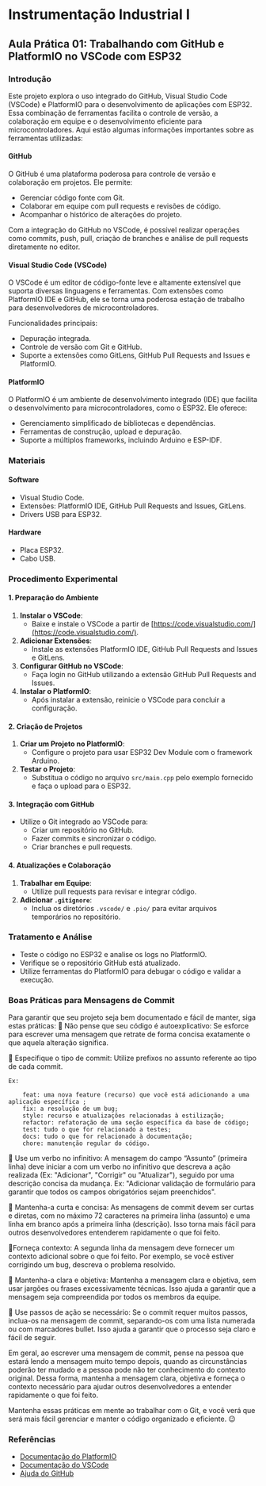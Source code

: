 # Instrumentação Industrial I
## Aula Prática 01: Trabalhando com GitHub e PlatformIO no VSCode com ESP32

### Introdução

Este projeto explora o uso integrado do GitHub, Visual Studio Code (VSCode) e PlatformIO para o desenvolvimento de aplicações com ESP32. Essa combinação de ferramentas facilita o controle de versão, a colaboração em equipe e o desenvolvimento eficiente para microcontroladores. Aqui estão algumas informações importantes sobre as ferramentas utilizadas:

#### GitHub
O GitHub é uma plataforma poderosa para controle de versão e colaboração em projetos. Ele permite:
- Gerenciar código fonte com Git.
- Colaborar em equipe com pull requests e revisões de código.
- Acompanhar o histórico de alterações do projeto.

Com a integração do GitHub no VSCode, é possível realizar operações como commits, push, pull, criação de branches e análise de pull requests diretamente no editor.

#### Visual Studio Code (VSCode)
O VSCode é um editor de código-fonte leve e altamente extensível que suporta diversas linguagens e ferramentas. Com extensões como PlatformIO IDE e GitHub, ele se torna uma poderosa estação de trabalho para desenvolvedores de microcontroladores.

Funcionalidades principais:
- Depuração integrada.
- Controle de versão com Git e GitHub.
- Suporte a extensões como GitLens, GitHub Pull Requests and Issues e PlatformIO.

#### PlatformIO
O PlatformIO é um ambiente de desenvolvimento integrado (IDE) que facilita o desenvolvimento para microcontroladores, como o ESP32. Ele oferece:
- Gerenciamento simplificado de bibliotecas e dependências.
- Ferramentas de construção, upload e depuração.
- Suporte a múltiplos frameworks, incluindo Arduino e ESP-IDF.

### Materiais

#### Software
- Visual Studio Code.
- Extensões: PlatformIO IDE, GitHub Pull Requests and Issues, GitLens.
- Drivers USB para ESP32.

#### Hardware
- Placa ESP32.
- Cabo USB.

### Procedimento Experimental

#### 1. Preparação do Ambiente
1. **Instalar o VSCode**:
   - Baixe e instale o VSCode a partir de [https://code.visualstudio.com/](https://code.visualstudio.com/).
2. **Adicionar Extensões**:
   - Instale as extensões PlatformIO IDE, GitHub Pull Requests and Issues e GitLens.
3. **Configurar GitHub no VSCode**:
   - Faça login no GitHub utilizando a extensão GitHub Pull Requests and Issues.
4. **Instalar o PlatformIO**:
   - Após instalar a extensão, reinicie o VSCode para concluir a configuração.

#### 2. Criação de Projetos
1. **Criar um Projeto no PlatformIO**:
   - Configure o projeto para usar ESP32 Dev Module com o framework Arduino.
2. **Testar o Projeto**:
   - Substitua o código no arquivo `src/main.cpp` pelo exemplo fornecido e faça o upload para o ESP32.

#### 3. Integração com GitHub
- Utilize o Git integrado ao VSCode para:
  - Criar um repositório no GitHub.
  - Fazer commits e sincronizar o código.
  - Criar branches e pull requests.

#### 4. Atualizações e Colaboração
1. **Trabalhar em Equipe**:
   - Utilize pull requests para revisar e integrar código.
2. **Adicionar `.gitignore`**:
   - Inclua os diretórios `.vscode/` e `.pio/` para evitar arquivos temporários no repositório.

### Tratamento e Análise
- Teste o código no ESP32 e analise os logs no PlatformIO.
- Verifique se o repositório GitHub está atualizado.
- Utilize ferramentas do PlatformIO para debugar o código e validar a execução.

### Boas Práticas para Mensagens de Commit

Para garantir que seu projeto seja bem documentado e fácil de manter, siga estas práticas:
📌 Não pense que seu código é autoexplicativo: Se esforce para escrever uma mensagem que retrate de forma concisa exatamente o que aquela alteração significa.

📌 Especifique o tipo de commit: Utilize prefixos no assunto referente ao tipo de cada commit. 

    Ex:

        feat: uma nova feature (recurso) que você está adicionando a uma aplicação específica ;
        fix: a resolução de um bug;
        style: recurso e atualizações relacionadas à estilização;
        refactor: refatoração de uma seção específica da base de código;
        test: tudo o que for relacionado a testes;
        docs: tudo o que for relacionado à documentação;
        chore: manutenção regular do código. 

📌 Use um verbo no infinitivo: A mensagem do campo “Assunto” (primeira linha) deve iniciar a com um verbo no infinitivo que descreva a ação realizada (Ex: "Adicionar", "Corrigir" ou "Atualizar"), seguido por uma descrição concisa da mudança. Ex: "Adicionar validação de formulário para garantir que todos os campos obrigatórios sejam preenchidos".

📌 Mantenha-a curta e concisa: As mensagens de commit devem ser curtas e diretas, com no máximo 72 caracteres na primeira linha (assunto) e uma linha em branco após a primeira linha (descrição). Isso torna mais fácil para outros desenvolvedores entenderem rapidamente o que foi feito.

📌Forneça contexto: A segunda linha da mensagem deve fornecer um contexto adicional sobre o que foi feito. Por exemplo, se você estiver corrigindo um bug, descreva o problema resolvido.

📌 Mantenha-a clara e objetiva: Mantenha a mensagem clara e objetiva, sem usar jargões ou frases excessivamente técnicas. Isso ajuda a garantir que a mensagem seja compreendida por todos os membros da equipe.

📌 Use passos de ação se necessário: Se o commit requer muitos passos, inclua-os na mensagem de commit, separando-os com uma lista numerada ou com marcadores bullet. Isso ajuda a garantir que o processo seja claro e fácil de seguir.

Em geral, ao escrever uma mensagem de commit, pense na pessoa que estará lendo a mensagem muito tempo depois, quando as circunstâncias poderão ter mudado e a pessoa pode não ter conhecimento do contexto original. Dessa forma, mantenha a mensagem clara, objetiva e forneça o contexto necessário para ajudar outros desenvolvedores a entender rapidamente o que foi feito.

Mantenha essas práticas em mente ao trabalhar com o Git, e você verá que será mais fácil gerenciar e manter o código organizado e eficiente. 😉

### Referências
- [Documentação do PlatformIO](https://platformio.org/)
- [Documentação do VSCode](https://code.visualstudio.com/docs)
- [Ajuda do GitHub](https://docs.github.com/)



